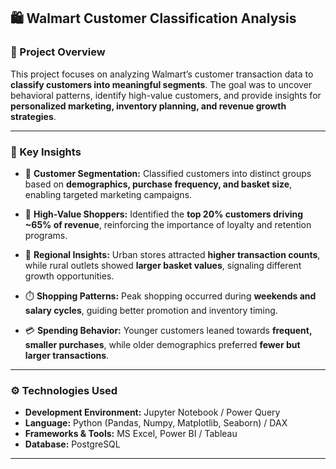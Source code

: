 ## 🛍️ Walmart Customer Classification Analysis

### 📌 Project Overview

This project focuses on analyzing Walmart’s customer transaction data to **classify customers into meaningful segments**. The goal was to uncover behavioral patterns, identify high-value customers, and provide insights for **personalized marketing, inventory planning, and revenue growth strategies**.

---

### 🔎 Key Insights

-  👥 **Customer Segmentation:** Classified customers into distinct groups based on **demographics, purchase frequency, and basket size**, enabling targeted marketing campaigns.

-  🛒 **High-Value Shoppers:** Identified the **top 20% customers driving \~65% of revenue**, reinforcing the importance of loyalty and retention programs.

-  📍 **Regional Insights:** Urban stores attracted **higher transaction counts**, while rural outlets showed **larger basket values**, signaling different growth opportunities.

-  ⏱️ **Shopping Patterns:** Peak shopping occurred during **weekends and salary cycles**, guiding better promotion and inventory timing.

-  💳 **Spending Behavior:** Younger customers leaned towards **frequent, smaller purchases**, while older demographics preferred **fewer but larger transactions**.

---

### ⚙️ Technologies Used

* **Development Environment:** Jupyter Notebook / Power Query
* **Language:** Python (Pandas, Numpy, Matplotlib, Seaborn) / DAX
* **Frameworks & Tools:** MS Excel, Power BI / Tableau
* **Database:** PostgreSQL

---
